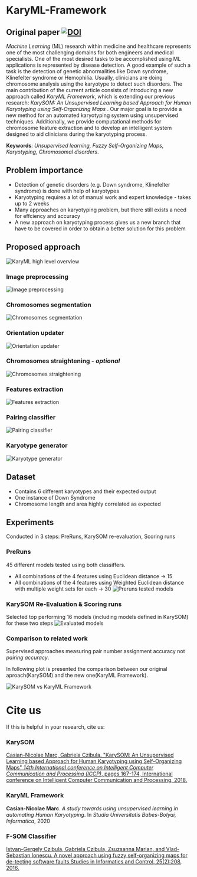 # KaryML-Framework 
## Original paper [![DOI](https://img.shields.io/badge/DOI-10.1109/ICCP.2018.8516580-blue.svg)](https://doi.org/10.1109/ICCP.2018.8516580)

  _Machine Learning_ (ML) research within medicine and healthcare represents one of the most challenging domains for both engineers and medical specialists. One of the most desired tasks to be accomplished using ML applications is represented by disease detection. A good example of such a task is the detection of genetic abnormalities like Down syndrome, Klinefelter syndrome or Hemophilia. Usually, clinicians are doing chromosome analysis using the karyotype to detect such disorders. The main contribution of the current article consists of introducing a new approach called _KaryML Framework_, which is extending our previous research: _KarySOM: An Unsupervised Learning based Approach for Human Karyotyping using Self-Organizing Maps_ . Our major goal is to provide a new method for an automated karyotyping system using unsupervised techniques. Additionally, we provide computational methods for chromosome feature extraction and to develop an intelligent system designed to aid clinicians during the karyotyping process.

__Keywords__: _Unsupervised learning, Fuzzy Self-Organizing Maps, Karyotyping, Chromosomal disorders_.

## Problem importance

- Detection of genetic disorders (e.g. Down syndrome, Klinefelter syndrome) is done with help of karyotypes
- Karyotyping requires a lot of manual work and expert knowledge - takes up to 2 weeks
- Many approaches on karyotyping problem, but there still exists a need for effciency and accuracy
- A new approach on karyotyping process gives us a new branch that have to be covered in order to obtain a better solution for this problem

## Proposed approach

![KaryML high level overview](images/KaryMLFlow.jpg?raw=true "KaryML high level overview")


### Image preprocessing

![Image preprocessing](images/img_preprocessing.PNG?raw=true "Image preprocessing")


### Chromosomes segmentation

![Chromosomes segmentation](images/ch_segm.PNG?raw=true "Chromosomes segmentation")

### Orientation updater

![Orientation updater](images/orientation_updater.PNG?raw=true "Orientation updater")

### Chromosomes straightening - _optional_

![Chromosomes straightening](images/ch_straightening.PNG?raw=true "Chromosomes straightening")

### Features extraction

![Features extraction](images/features.png?raw=true "Features extraction")

### Pairing classifier

![Pairing classifier](images/pairing_clasif.png?raw=true "Pairing classifier")


### Karyotype generator

![Karyotype generator](images/kary_gene.PNG?raw=true "Karyotype generator")

## Dataset

- Contains 6 different karyotypes and their expected output
- One instance of Down Syndrome
- Chromosome length and area highly correlated as expected
 
## Experiments

Conducted in 3 steps: PreRuns, KarySOM re-evaluation, Scoring runs

### PreRuns
45 different models tested using both classiffers.
 - All combinations of the 4 features using Euclidean distance -> 15
 - All combinations of the 4 features using Weighted Euclidean distance with multiple weight sets for each -> 30
![Preruns tested models](images/model_weights_classif_cfg.png?raw=true "Preruns tested models")

### KarySOM Re-Evaluation & Scoring runs
Selected top performing 16 models (including models defined in KarySOM) for these two steps
![Evaluated models](images/scoring_res_table.PNG?raw=true "Evaluated models")

### Comparison to related work

Supervised approaches measuring pair number assignment accuracy not _pairing accuracy_.

In following plot is presented the comparison between our original aproach(KarySOM) and the new one(KaryML Framework).

![KarySOM vs KaryML Framework](images/karyml_vs_karysom.PNG?raw=true "KarySOM vs KaryML Framework")


# Cite us
If this is helpful in your research, cite us: 
  ### KarySOM
  [Casian-Nicolae Marc, Gabriela Czibula. "KarySOM: An Unsupervised Learning based Approach for Human Karyotyping using Self-Organizing Maps" *14th International conference on Intelligent Computer Communication and Processing (ICCP)*, pages 167-174, International conference on Intelligent Computer Communication and Processing. 2018.](https://www.researchgate.net/publication/329064942_KarySOM_An_Unsupervised_Learning_based_Approach_for_Human_Karyotyping_using_Self-Organizing_Maps) 


  ### KaryML Framework
   __Casian-Nicolae Marc__.
  _A study towards using unsupervised learning in automating Human Karyotyping_.
  In _Studia Universitatis Babes-Bolyai, Informatica_, 2020
  
  ### F-SOM Classifier 
  [Istvan-Gergely  Czibula,  Gabriela  Czibula,  Zsuzsanna  Marian,  and  Vlad-Sebastian Ionescu. A novel approach using fuzzy self-organizing maps for de-tecting software faults.Studies in Informatics and Control, 25(2):208, 2016.](https://www.researchgate.net/publication/316459020_A_Novel_Approach_Using_Fuzzy_Self-Organizing_Maps_for_Detecting_Software_Faults)
